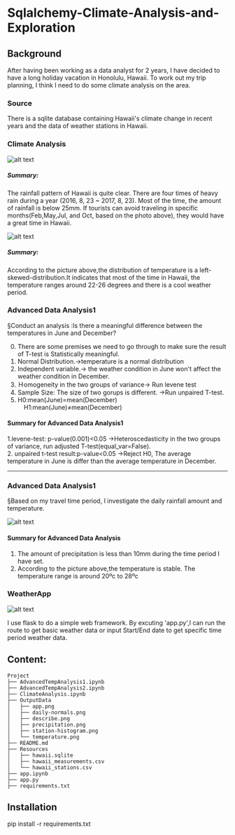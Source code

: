 # Sqlalchemy-Climate-Analysis-and-Exploration


## Background
After having been working as a data analyst for 2 years, I have decided to have a long holiday vacation in Honolulu, Hawaii. To work out my trip planning, I think I need to do some climate analysis on the area. 

### Source

There is a sqlite database containing Hawaii's climate change in recent years and the data of weather stations in Hawaii.      


### Climate Analysis

![alt text](https://github.com/LynHJ/Sqlalchemy-Climate-Analysis-and-Exploration/blob/fa1724651f8ac36d435ef7ca1902a31aba8714b8/OutputData/precipitation.png)

##### Summary:
The rainfall pattern of Hawaii is quite clear. There are four times of heavy rain during a year (2016, 8, 23 ~ 2017, 8, 23). Most of the time, the amount of rainfall is below 25mm. If tourists can avoid traveling in specific months(Feb,May,Jul, and Oct, based on the photo above), they would have a great time in Hawaii.


![alt text](https://github.com/LynHJ/Sqlalchemy-Climate-Analysis-and-Exploration/blob/fa1724651f8ac36d435ef7ca1902a31aba8714b8/OutputData/station-histogram.png)

##### Summary:
According to the picture above,the distribution of temperature is a left-skewed-distribution.It indicates that most of the time in Hawaii, the temperature ranges around 22-26 degrees​ and ​​there is a cool weather period.


### Advanced Data Analysis1

§Conduct an analysis :Is there a meaningful difference between the temperatures in June and December?  
  
0. There are some premises we need to go through to make sure the result of T-test is Statistically meaningful.  
1. Normal Distribution.->temperature is a normal distribution  
2. Independent variable.-> the weather condition in June won't affect the weather condition in December.  
3. Ｈomogeneity in the two groups of variance-> Run levene test  
4. Sample Size: The size of two gorups is different. ->Run unpaired T-test.   
5. H0:mean(June)=mean(December)  
&emsp;H1:mean(June)≠mean(December)

#### Summary for Advanced Data Analysis1
1.levene-test: p-value(0.001)<0.05  ->Heteroscedasticity in the two groups of variance, run adjusted T-test(equal_var=False).  
2. unpaired t-test result:p-value<0.05 ->Reject H0, The average temperature in June is differ than the average temperature in December.
  
---------------------------------------------------------------------------------------------------------
### Advanced Data Analysis1
§Based on my travel time period, I investigate the daily rainfall amount and temperature.
 
![alt text](https://github.com/LynHJ/Sqlalchemy-Climate-Analysis-and-Exploration/blob/450c53707646bbf2ac81fcbc325bc7352d6ccd37/OutputData/daily-normals.png)  

#### Summary for Advanced Data Analysis
1. The amount of precipitation is less than 10mm during the time period I have set.
2. According to the picture above,the temperature is stable. The temperature range is around 20ºc to 28ºc


### WeatherApp
![alt text](https://github.com/LynHJ/Sqlalchemy-Climate-Analysis-and-Exploration/blob/5b71fd4f3d2121b29013dfdfcf2d6b3c54a208fd/OutputData/app.png)

I use flask to do a simple web framework.
By excuting 'app.py',I can run the route to get basic weather data or input Start/End date to get specific time period weather data.

## Content:
```
Project  
├── AdvancedTempAnalysis1.ipynb
├── AdvancedTempAnalysis2.ipynb
├── ClimateAnalysis.ipynb
├── OutputData
│   ├── app.png
│   ├── daily-normals.png
│   ├── describe.png
│   ├── precipitation.png
│   ├── station-histogram.png
│   └── temperature.png
├── README.md
├── Resources
│   ├── hawaii.sqlite
│   ├── hawaii_measurements.csv
│   └── hawaii_stations.csv
├── app.ipynb
├── app.py
├── requirements.txt

```

## Installation

pip install -r requirements.txt







